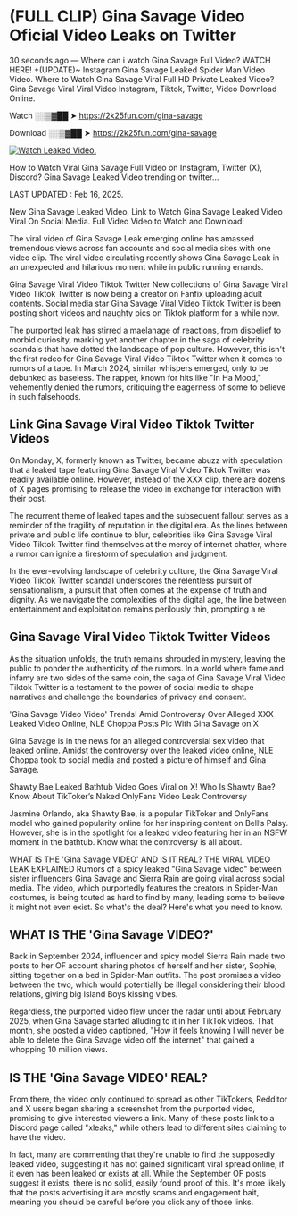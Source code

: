 # (FULL CLIP) Gina Savage Video Oficial Video Leaks on Twitter

30 seconds ago — Where can i watch Gina Savage Full Video? WATCH HERE! +(UPDATE)~ Instagram Gina Savage Leaked Spider Man Video Video. Where to Watch Gina Savage Viral Full HD Private Leaked Video? Gina Savage Viral Viral Video Instagram, Tiktok, Twitter, Video Download Online.

Watch ░░▒▓██ ➤ https://2k25fun.com/gina-savage

Download ░░▒▓██ ➤ https://2k25fun.com/gina-savage

[![Watch Leaked Video.](https://miro.medium.com/v2/resize:fit:828/format:webp/1*cilzJN44JGOrTw9NJCrNHA.gif "Watch Leaked Video")](https://2k25fun.com/gina-savage)

How to Watch Viral Gina Savage Full Video on Instagram, Twitter (X), Discord? Gina Savage Leaked Video trending on twitter...

LAST UPDATED : Feb 16, 2025.

New Gina Savage Leaked Video, Link to Watch Gina Savage Leaked Video Viral On Social Media. Full Video Video to Watch and Download!

The viral video of Gina Savage Leak emerging online has amassed tremendous views across fan accounts and social media sites with one video clip. The viral video circulating recently shows Gina Savage Leak in an unexpected and hilarious moment while in public running errands.

Gina Savage Viral Video Tiktok Twitter New collections of Gina Savage Viral Video Tiktok Twitter is now being a creator on Fanfix uploading adult contents. Social media star Gina Savage Viral Video Tiktok Twitter is been posting short videos and naughty pics on Tiktok platform for a while now.

The purported leak has stirred a maelanage of reactions, from disbelief to morbid curiosity, marking yet another chapter in the saga of celebrity scandals that have dotted the landscape of pop culture. However, this isn't the first rodeo for Gina Savage Viral Video Tiktok Twitter when it comes to rumors of a tape. In March 2024, similar whispers emerged, only to be debunked as baseless. The rapper, known for hits like "In Ha Mood," vehemently denied the rumors, critiquing the eagerness of some to believe in such falsehoods.

## Link Gina Savage Viral Video Tiktok Twitter Videos

On Monday, X, formerly known as Twitter, became abuzz with speculation that a leaked tape featuring Gina Savage Viral Video Tiktok Twitter was readily available online. However, instead of the XXX clip, there are dozens of X pages promising to release the video in exchange for interaction with their post.

The recurrent theme of leaked tapes and the subsequent fallout serves as a reminder of the fragility of reputation in the digital era. As the lines between private and public life continue to blur, celebrities like Gina Savage Viral Video Tiktok Twitter find themselves at the mercy of internet chatter, where a rumor can ignite a firestorm of speculation and judgment.

In the ever-evolving landscape of celebrity culture, the Gina Savage Viral Video Tiktok Twitter scandal underscores the relentless pursuit of sensationalism, a pursuit that often comes at the expense of truth and dignity. As we navigate the complexities of the digital age, the line between entertainment and exploitation remains perilously thin, prompting a re

##  Gina Savage Viral Video Tiktok Twitter Videos

As the situation unfolds, the truth remains shrouded in mystery, leaving the public to ponder the authenticity of the rumors. In a world where fame and infamy are two sides of the same coin, the saga of Gina Savage Viral Video Tiktok Twitter is a testament to the power of social media to shape narratives and challenge the boundaries of privacy and consent.

'Gina Savage Video Video' Trends! Amid Controversy Over Alleged XXX Leaked Video Online, NLE Choppa Posts Pic With Gina Savage on X

Gina Savage is in the news for an alleged controversial sex video that leaked online. Amidst the controversy over the leaked video online, NLE Choppa took to social media and posted a picture of himself and Gina Savage.

Shawty Bae Leaked Bathtub Video Goes Viral on X! Who Is Shawty Bae? Know About TikToker’s Naked OnlyFans Video Leak Controversy

Jasmine Orlando, aka Shawty Bae, is a popular TikToker and OnlyFans model who gained popularity online for her inspiring content on Bell’s Palsy. However, she is in the spotlight for a leaked video featuring her in an NSFW moment in the bathtub. Know what the controversy is all about.

WHAT IS THE 'Gina Savage VIDEO' AND IS IT REAL? THE VIRAL VIDEO LEAK EXPLAINED Rumors of a spicy leaked "Gina Savage video" between sister influencers Gina Savage and Sierra Rain are going viral across social media. The video, which purportedly features the creators in Spider-Man costumes, is being touted as hard to find by many, leading some to believe it might not even exist. So what's the deal? Here's what you need to know.

## WHAT IS THE 'Gina Savage VIDEO?'

Back in September 2024, influencer and spicy model Sierra Rain made two posts to her OF account sharing photos of herself and her sister, Sophie, sitting together on a bed in Spider-Man outfits. The post promises a video between the two, which would potentially be illegal considering their blood relations, giving big Island Boys kissing vibes.

Regardless, the purported video flew under the radar until about February 2025, when Gina Savage started alluding to it in her TikTok videos. That month, she posted a video captioned, "How it feels knowing I will never be able to delete the Gina Savage video off the internet" that gained a whopping 10 million views.

## IS THE 'Gina Savage VIDEO' REAL?

From there, the video only continued to spread as other TikTokers, Redditor and X users began sharing a screenshot from the purported video, promising to give interested viewers a link. Many of these posts link to a Discord page called "xleaks," while others lead to different sites claiming to have the video.

In fact, many are commenting that they're unable to find the supposedly leaked video, suggesting it has not gained significant viral spread online, if it even has been leaked or exists at all. While the September OF posts suggest it exists, there is no solid, easily found proof of this. It's more likely that the posts advertising it are mostly scams and engagement bait, meaning you should be careful before you click any of those links.